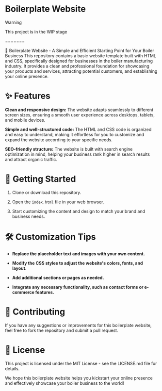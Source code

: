 # Boilerplate Website
> [!WARNING]  
> This project is in the WIP stage


=======

🍲 Boilerplate Website - A Simple and Efficient Starting Point for Your Boiler Business
This repository contains a basic website template built with HTML and CSS, specifically designed for businesses in the boiler manufacturing industry. It provides a clean and professional foundation for showcasing your products and services, attracting potential customers, and establishing your online presence.

# ✨ **Features**

**Clean and responsive design:** The website adapts seamlessly to different screen sizes, ensuring a smooth user experience across desktops, tablets, and mobile devices.

**Simple and well-structured code:** The HTML and CSS code is organized and easy to understand, making it effortless for you to customize and expand the website according to your specific needs.

**SEO-friendly structure:** The website is built with search engine optimization in mind, helping your business rank higher in search results and attract organic traffic.


# 🚀 **Getting Started**

1. Clone or download this repository.
   
2. Open the ``index.html`` file in your web browser.

3. Start customizing the content and design to match your brand and business needs.


# 🛠️ **Customization Tips**

- **Replace the placeholder text and images with your own content.**

- **Modify the CSS styles to adjust the website's colors, fonts, and layout.**

- **Add additional sections or pages as needed.**

- **Integrate any necessary functionality, such as contact forms or e-commerce features.**



# 🤝 **Contributing**

If you have any suggestions or improvements for this boilerplate website, feel free to fork the repository and submit a pull request.


# 📝 **License**

This project is licensed under the MIT License - see the LICENSE.md file for details.

We hope this boilerplate website helps you kickstart your online presence and effectively showcase your boiler business to the world!
